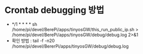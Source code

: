 # Crontab debugging 방법
- */1 * * * * sh /home/pi/devel/BerePi/apps/tinyosGW/this_run_public_ip.sh > /home/pi/devel/BerePi/apps/tinyosGW/debug/debug.log 2>&1
- 확인 방법 : tail -f -n20 /home/pi/devel/BererPi/apps/tinyosGW/debug/debug.log
